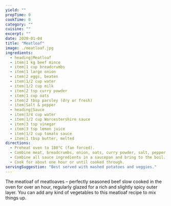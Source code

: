 ```yaml
---
yield: ""
prepTime: 0
cookTime: 0
category: ""
cuisine: ""
excerpt: ""
date: 2020-01-04
title: "Meatloaf"
image: ./meatloaf.jpg
ingredients:
  - heading|Meatloaf
  - item|1 kg beef mince
  - item|1 cup breadcrumbs
  - item|1 large onion
  - item|2 eggs, beaten
  - item|1/2 cup water
  - item|1/2 cup milk
  - item|2 tsp curry powder
  - item|1 cup oats
  - item|2 tbsp parsley (dry or fresh)
  - item|Salt & pepper
  - heading|Sauce
  - item|3/4 cup water
  - item|1/2 cup Worcestershire sauce
  - item|3 tsp vinegar
  - item|3 tsp lemon juice
  - item|1/2 cup tomato sauce
  - item|1 tbsp butter, melted
directions:
  - Preheat oven to 180°C (fan forced).
  - Combine meat, breadcrumbs, onion, oats, curry powder, salt, pepper and eggs together in a large bowl. Add milk and water. Place in a large baking tray/dish.
  - Combine all sauce ingredients in a saucepan and bring to the boil. Reduce heat and pour over meat. Baste occasionally.
  - Cook for about one hour or until cooked through.
servingSuggestion: "Best served with mashed potatoes and veggies."
---
```


The meatloaf of meatloaves – perfectly seasoned beef slow cooked in the oven for over an hour, regularly glazed for a rich and slightly spicy outer layer. You can add any kind of vegetables to this meatloaf recipe to mix things up.
